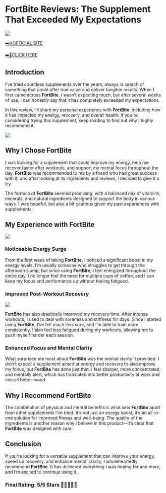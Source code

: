 # **FortBite Reviews**: The Supplement That Exceeded My Expectations

[![](https://static.vecteezy.com/system/resources/thumbnails/019/896/014/small/buy-now-gradient-button-with-cart-symbol-buy-now-illustration-png.png)](https://edetoop.top/lander/sugarpreland-1/fortbite.html) 

[➡️🌐OFFICIAL SITE](https://edetoop.top/lander/sugarpreland-1/fortbite.html) 

[➡️🔗CLICK HERE](https://edetoop.top/lander/sugarpreland-1/fortbite.html) 


## Introduction

I’ve tried countless supplements over the years, always in search of something that could offer true value and deliver tangible results. When I first came across **FortBite**, I wasn’t expecting much, but after several weeks of use, I can honestly say that it has completely exceeded my expectations.

In this review, I’ll share my personal experience with **FortBite**, including how it has impacted my energy, recovery, and overall health. If you're considering trying this supplement, keep reading to find out why I highly recommend it.

[![](https://wallpapers.com/images/hd/red-order-now-button-udg4jcj4arvn8b0n-2.png)](https://edetoop.top/lander/sugarpreland-1/fortbite.html)  

## Why I Chose **FortBite**

I was looking for a supplement that could improve my energy, help me recover faster after workouts, and support my mental focus throughout the day. **FortBite** was recommended to me by a friend who had great success with it, and after looking at its ingredients and reviews, I decided to give it a try.

The formula of **FortBite** seemed promising, with a balanced mix of vitamins, minerals, and natural ingredients designed to support the body in various ways. I was hopeful, but also a bit cautious given my past experiences with supplements.

## My Experience with **FortBite**

[![](https://static.vecteezy.com/system/resources/thumbnails/019/896/014/small/buy-now-gradient-button-with-cart-symbol-buy-now-illustration-png.png)](https://edetoop.top/lander/sugarpreland-1/fortbite.html)

### Noticeable Energy Surge

From the first week of taking **FortBite**, I noticed a significant boost in my energy levels. I’m usually someone who struggles to get through the afternoon slump, but since using **FortBite**, I feel energized throughout the entire day. I no longer feel the need for multiple cups of coffee, and I can keep my focus and performance up without feeling fatigued.

### Improved Post-Workout Recovery

[![](https://wallpapers.com/images/hd/red-order-now-button-udg4jcj4arvn8b0n-2.png)](https://edetoop.top/lander/sugarpreland-1/fortbite.html)  

**FortBite** has also drastically improved my recovery time. After intense workouts, I used to deal with soreness and stiffness for days. Since I started using **FortBite**, I’ve felt much less sore, and I’m able to train more consistently. I also feel less fatigued during my workouts, allowing me to push myself harder each session.

### Enhanced Focus and Mental Clarity

What surprised me most about **FortBite** was the mental clarity it provided. I didn’t expect a supplement aimed at energy and recovery to also improve my focus, but **FortBite** has done just that. I feel sharper, more concentrated, and mentally alert, which has translated into better productivity at work and overall better mood.

## Why I Recommend **FortBite**

The combination of physical and mental benefits is what sets **FortBite** apart from other supplements I’ve tried. It’s not just an energy boost; it’s an all-in-one solution for improved fitness and well-being. The quality of the ingredients is another reason why I believe in this product—it’s clear that **FortBite** was designed with care.

## Conclusion

If you're looking for a versatile supplement that can improve your energy, speed up recovery, and enhance mental clarity, I wholeheartedly recommend **FortBite**. It has delivered everything I was hoping for and more, and I’m excited to continue using it.

### Final Rating: 5/5 Stars 🌟🌟🌟🌟🌟
